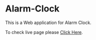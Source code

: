 # Alarm-Clock
This is a Web application for Alarm Clock.

To check live page please [Click Here](https://vanshul22.github.io/Alarm-Clock-JS/).
